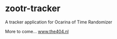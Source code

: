 # zootr-tracker
A tracker application for Ocarina of Time Randomizer

More to come...
www.the404.nl
 